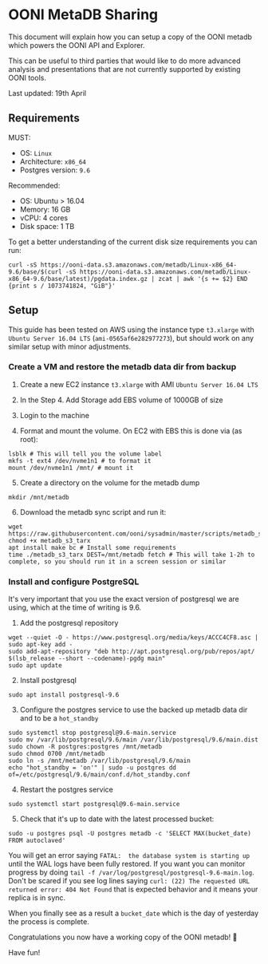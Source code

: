 # OONI MetaDB Sharing

This document will explain how you can setup a copy of the OONI metadb which
powers the OONI API and Explorer.

This can be useful to third parties that would like to do more advanced
analysis and presentations that are not currently supported by existing OONI
tools.

Last updated: 19th April

## Requirements

MUST:

* OS: `Linux`
* Architecture: `x86_64`
* Postgres version: `9.6`

Recommended:

* OS: Ubuntu > 16.04
* Memory: 16 GB
* vCPU: 4 cores
* Disk space: 1 TB

To get a better understanding of the current disk size requirements you can run:
```
curl -sS https://ooni-data.s3.amazonaws.com/metadb/Linux-x86_64-9.6/base/$(curl -sS https://ooni-data.s3.amazonaws.com/metadb/Linux-x86_64-9.6/base/latest)/pgdata.index.gz | zcat | awk '{s += $2} END {print s / 1073741824, "GiB"}'
```

## Setup

This guide has been tested on AWS using the instance type `t3.xlarge` with
`Ubuntu Server 16.04 LTS` (`ami-0565af6e282977273`), but should work on any
similar setup with minor adjustments.

### Create a VM and restore the metadb data dir from backup

1. Create a new EC2 instance `t3.xlarge` with AMI `Ubuntu Server 16.04 LTS`

2. In the Step 4. Add Storage add EBS volume of 1000GB of size

3. Login to the machine

4. Format and mount the volume. On EC2 with EBS this is done via (as root):
```
lsblk # This will tell you the volume label
mkfs -t ext4 /dev/nvme1n1 # to format it
mount /dev/nvme1n1 /mnt/ # mount it
```

5. Create a directory on the volume for the metadb dump
```
mkdir /mnt/metadb
```

6. Download the metadb sync script and run it:
```
wget https://raw.githubusercontent.com/ooni/sysadmin/master/scripts/metadb_s3_tarx
chmod +x metadb_s3_tarx
apt install make bc # Install some requirements
time ./metadb_s3_tarx DEST=/mnt/metadb fetch # This will take 1-2h to complete, so you should run it in a screen session or similar
```

### Install and configure PostgreSQL

It's very important that you use the exact version of postgresql we are using,
which at the time of writing is 9.6.

1. Add the postgresql repository
```
wget --quiet -O - https://www.postgresql.org/media/keys/ACCC4CF8.asc | sudo apt-key add -
sudo add-apt-repository "deb http://apt.postgresql.org/pub/repos/apt/ $(lsb_release --short --codename)-pgdg main"
sudo apt update
```

2. Install postgresql
```
sudo apt install postgresql-9.6
```

3. Configure the postgres service to use the backed up metadb data dir and to be a `hot_standby`
```
sudo systemctl stop postgresql@9.6-main.service
sudo mv /var/lib/postgresql/9.6/main /var/lib/postgresql/9.6/main.dist
sudo chown -R postgres:postgres /mnt/metadb
sudo chmod 0700 /mnt/metadb
sudo ln -s /mnt/metadb /var/lib/postgresql/9.6/main
echo "hot_standby = 'on'" | sudo -u postgres dd of=/etc/postgresql/9.6/main/conf.d/hot_standby.conf
```

4. Restart the postgres service
```
sudo systemctl start postgresql@9.6-main.service
```

5. Check that it's up to date with the latest processed bucket:
```
sudo -u postgres psql -U postgres metadb -c 'SELECT MAX(bucket_date) FROM autoclaved'
```
You will get an error saying `FATAL:  the database system is starting up` until the WAL logs have been fully restored.
If you want you can monitor progress by doing `tail -f /var/log/postgresql/postgresql-9.6-main.log`.
Don't be scared if you see log lines saying `curl: (22) The requested URL
returned error: 404 Not Found` that is expected behavior and it means your
replica is in sync.

When you finally see as a result a `bucket_date` which is the day of yesterday the process is complete.

Congratulations you now have a working copy of the OONI metadb! :tada:

Have fun!
